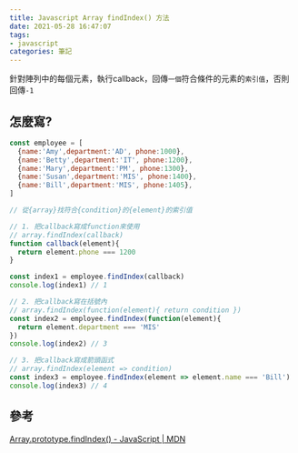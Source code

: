 ```yaml
---
title: Javascript Array findIndex() 方法
date: 2021-05-28 16:47:07
tags:
- javascript
categories: 筆記
---
```


針對陣列中的每個元素，執行callback，回傳`一個`符合條件的元素的`索引值`，否則回傳`-1`

<!-- more -->

## 怎麼寫?
```javascript Array.prototype.findIndex()
const employee = [
  {name:'Amy',department:'AD', phone:1000},
  {name:'Betty',department:'IT', phone:1200},
  {name:'Mary',department:'PM', phone:1300},
  {name:'Susan',department:'MIS', phone:1400},
  {name:'Bill',department:'MIS', phone:1405},
]

// 從{array}找符合{condition}的{element}的索引值

// 1. 把callback寫成function來使用
// array.findIndex(callback)
function callback(element){
  return element.phone === 1200
}

const index1 = employee.findIndex(callback)
console.log(index1) // 1

// 2. 把callback寫在括號內
// array.findIndex(function(element){ return condition })
const index2 = employee.findIndex(function(element){
  return element.department === 'MIS'
})
console.log(index2) // 3

// 3. 把callback寫成箭頭函式
// array.findIndex(element => condition)
const index3 = employee.findIndex(element => element.name === 'Bill')
console.log(index3) // 4
```

## 參考
[Array.prototype.findIndex() - JavaScript | MDN](https://developer.mozilla.org/zh-TW/docs/Web/JavaScript/Reference/Global_Objects/Array/findIndex)
